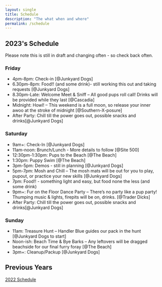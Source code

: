 ```yaml
---
layout: single
title: Schedule
description: "The what when and where"
permalink: /schedule
---
```

## 2023's Schedule
Please note this is still in draft and changing often - so check back often.
### Friday
- 4pm-8pm: Check-in [@Junkyard Dogs]
- 6.30pm-8pm: Food!! (and some drink)- still working this out and taking requests [@Junkyard Dogs]
- 8.30pm-Late: Welcome Meet & Sniff – All good pups roll call! Drinks will be provided while they last [@Cascadia]
- Midnight: Howl! – This weekend is a full moon, so release your inner awoo at the stroke of midnight [@Southern-X-posure]
- After Party: Chill till the power goes out, possible snacks and drinks[@Junkyard Dogs]
### Saturday
- 9am+: Check-In [@Junkyard Dogs]
- 11am-noon: Brunch/Lunch - More details to follow [@Site 500]
- 12:30pm-1:30pm: Pups to the Beach [@The Beach]
- 1:30pm: Puppy Swim [@The Beach]
- 3pm-5pm: Demos - still in planning [@Junkyard Dogs]
- 5pm-7pm: Mosh and Chill – The mosh mats will be out for you to play, pupout, or practice your new skills [@Junkyard Dogs]
- 7pm: Food!! - something light and easy, but food none the less (and some drink)
- 9pm+: Fur on the Floor Dance Party – There’s no party like a pup party! Thumping music & lights, firepits will be on, drinks. [@Trader Dicks]
- After Party: Chill till the power goes out, possible snacks and drinks[@Junkyard Dogs]
### Sunday
- 11am: Treasure Hunt – Handler Blue guides our pack in the hunt [@Junkyard Dogs to start]
- Noon-ish: Beach Time & Bye Barks – Any leftovers will be dragged beachside for our final furry foray [@The Beach]
- 3pm+: Cleanup/Packup [@Junkyard Dogs]

## Previous Years
[2022 Schedule](/2022/schedule)
